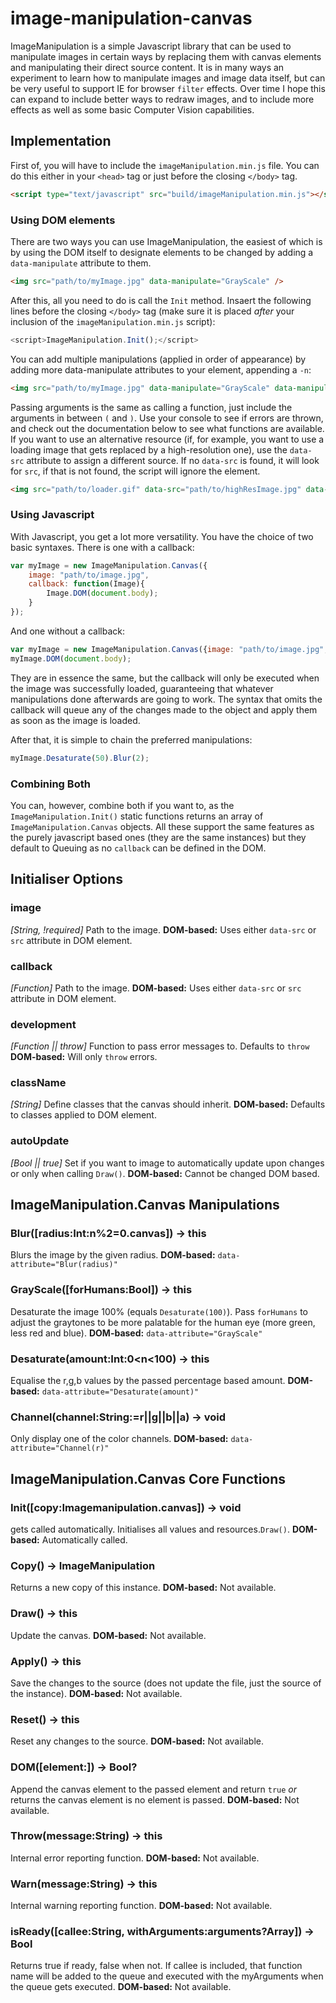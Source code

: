 # image-manipulation-canvas

ImageManipulation is a simple Javascript library that can be used to manipulate images in certain ways by replacing them with canvas elements and manipulating their direct source content. It is in many ways an experiment to learn how to manipulate images and image data itself, but can be very useful to support IE for browser `filter` effects. Over time I hope this can expand to include better ways to redraw images, and to include more effects as well as some basic Computer Vision capabilities.

## Implementation

First of, you will have to include the `imageManipulation.min.js` file. You can do this either in your `<head>` tag or just before the closing `</body>` tag.

```html
<script type="text/javascript" src="build/imageManipulation.min.js"></script>
```

### Using DOM elements

There are two ways you can use ImageManipulation, the easiest of which is by using the DOM itself to designate elements to be changed by adding a `data-manipulate` attribute to them.

```html
<img src="path/to/myImage.jpg" data-manipulate="GrayScale" />
``` 

After this, all you need to do is call the `Init` method. Insaert the following lines before the closing `</body>` tag (make sure it is placed _after_ your inclusion of the `imageManipulation.min.js` script):

```javascript
<script>ImageManipulation.Init();</script>
```

You can add multiple manipulations (applied in order of appearance) by adding more data-manipulate attributes to your element, appending a `-n`:

```html
<img src="path/to/myImage.jpg" data-manipulate="GrayScale" data-manipulate-2="Desaturate(50)" />
```

Passing arguments is the same as calling a function, just include the arguments in between `(` and `)`. Use your console to see if errors are thrown, and check out the documentation below to see what functions are available. If you want to use an alternative resource (if, for example, you want to use a loading image that gets replaced by a high-resolution one), use the `data-src` attribute to assign a different source. If no `data-src` is found, it will look for `src`, if that is not found, the script will ignore the element.

```html
<img src="path/to/loader.gif" data-src="path/to/highResImage.jpg" data-manipulate="GrayScale" data-manipulate-2="Desaturate(50)" />
```

### Using Javascript

With Javascript, you get a lot more versatility. You have the choice of two basic syntaxes. There is one with a callback:

```javascript
var myImage = new ImageManipulation.Canvas({
	image: "path/to/image.jpg",
	callback: function(Image){
		Image.DOM(document.body);
	}
});
```

And one without a callback: 

```javascript
var myImage = new ImageManipulation.Canvas({image: "path/to/image.jpg",});
myImage.DOM(document.body);
```

They are in essence the same, but the callback will only be executed when the image was successfully loaded, guaranteeing that whatever manipulations done afterwards are going to work. The syntax that omits the callback will queue any of the changes made to the object and apply them as soon as the image is loaded.

After that, it is simple to chain the preferred manipulations:

```javascript
myImage.Desaturate(50).Blur(2);
```

### Combining Both

You can, however, combine both if you want to, as the `ImageManipulation.Init()` static functions returns an array of `ImageManipulation.Canvas` objects. All these support the same features as the purely javascript based ones (they are the same instances) but they default to Queuing as no `callback` can be defined in the DOM.

## Initialiser Options

### image
_[String, !required]_
Path to the image.
**DOM-based:** Uses either `data-src` or `src` attribute in DOM element.

### callback
_[Function]_
Path to the image.
**DOM-based:** Uses either `data-src` or `src` attribute in DOM element.

### development
_[Function || throw]_
Function to pass error messages to. Defaults to `throw`
**DOM-based:** Will only `throw` errors.

### className 
_[String]_
Define classes that the canvas should inherit.
**DOM-based:** Defaults to classes applied to DOM element.

### autoUpdate
_[Bool || true]_
Set if you want to image to automatically update upon changes or only when calling `Draw()`.
**DOM-based:** Cannot be changed DOM based.

## ImageManipulation.Canvas Manipulations

### Blur([radius:Int:n%2=0.canvas]) -> this
Blurs the image by the given radius.
**DOM-based:** `data-attribute="Blur(radius)"`

### GrayScale([forHumans:Bool]) -> this
Desaturate the image 100% (equals `Desaturate(100)`). Pass `forHumans` to adjust the graytones to be more palatable for the human eye (more green, less red and blue).
**DOM-based:** `data-attribute="GrayScale"`

### Desaturate(amount:Int:0<n<100) -> this
Equalise the r,g,b values by the passed percentage based amount.
**DOM-based:** `data-attribute="Desaturate(amount)"`

### Channel(channel:String:=r||g||b||a) -> void
Only display one of the color channels.
**DOM-based:** `data-attribute="Channel(r)"`

## ImageManipulation.Canvas Core Functions

### Init([copy:Imagemanipulation.canvas]) -> void
gets called automatically. Initialises all values and resources.`Draw()`.
**DOM-based:** Automatically called.

### Copy()	 -> ImageManipulation 
Returns a new copy of this instance.
**DOM-based:** Not available.

### Draw()	 -> this 
Update the canvas.
**DOM-based:** Not available.

### Apply()	 -> this 
Save the changes to the source (does not update the file, just the source of the instance).
**DOM-based:** Not available.

### Reset()	 -> this 
Reset any changes to the source.
**DOM-based:** Not available.

### DOM([element:<domElement>])	 -> Bool?<canvas>
Append the canvas element to the passed element and return `true` _or_ returns the canvas element is no element is passed.
**DOM-based:** Not available.

### Throw(message:String)	 -> this
Internal error reporting function.
**DOM-based:** Not available.

### Warn(message:String)	 -> this
Internal warning reporting function.
**DOM-based:** Not available.

### isReady([callee:String, withArguments:arguments?Array])	 -> Bool
Returns true if ready, false when not. If callee is included, that function name will be added to the queue and executed with the myArguments when the queue gets executed.
**DOM-based:** Not available.